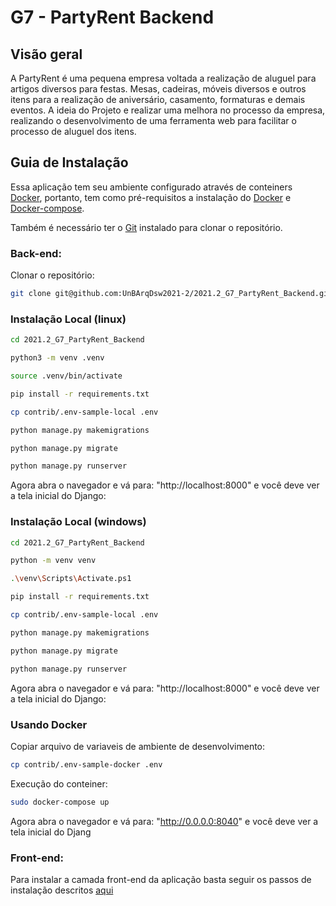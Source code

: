 # G7 - PartyRent Backend
## Visão geral

A PartyRent é uma pequena empresa voltada a realização de aluguel para artigos diversos para festas. Mesas, cadeiras, móveis diversos e outros itens para a realização de aniversário, casamento, formaturas e demais eventos. A ideia do Projeto e realizar uma melhora no processo da empresa, realizando o desenvolvimento de uma ferramenta web para facilitar o processo de aluguel dos itens.

## Guia de Instalação

Essa aplicação tem seu ambiente configurado através de conteiners [Docker](https://www.docker.com), portanto, tem como pré-requisitos a instalação do [Docker](https://www.docker.com/get-started) e [Docker-compose](https://docs.docker.com/compose/install/).

Também é necessário ter o [Git](https://git-scm.com) instalado para clonar o repositório.

### **Back-end**:

Clonar o repositório:
  
``` bash
git clone git@github.com:UnBArqDsw2021-2/2021.2_G7_PartyRent_Backend.git
```
    

### Instalação Local (linux)

``` bash
cd 2021.2_G7_PartyRent_Backend
```
``` bash
python3 -m venv .venv
```
``` bash
source .venv/bin/activate
```
``` bash
pip install -r requirements.txt
```
``` bash
cp contrib/.env-sample-local .env
```
``` bash
python manage.py makemigrations
```
``` bash
python manage.py migrate
```
``` bash
python manage.py runserver  
```  

Agora abra o navegador e vá para: "http://localhost:8000" e você deve ver a tela inicial do Django:  

### Instalação Local (windows)

``` bash
cd 2021.2_G7_PartyRent_Backend
```
``` bash
python -m venv venv   
```
``` bash
.\venv\Scripts\Activate.ps1 
```
``` bash
pip install -r requirements.txt
```
``` bash
cp contrib/.env-sample-local .env
```
``` bash
python manage.py makemigrations
```
``` bash
python manage.py migrate
```
``` bash
python manage.py runserver  
```  

Agora abra o navegador e vá para: "http://localhost:8000" e você deve ver a tela inicial do Django:  
    
    
### Usando Docker  
    
Copiar arquivo de variaveis de ambiente de desenvolvimento:  
``` bash
cp contrib/.env-sample-docker .env
```
    
Execução do conteiner:
``` bash
sudo docker-compose up
```

Agora abra o navegador e vá para: "http://0.0.0.0:8040" e você deve ver a tela inicial do Djang  

    

### **Front-end:**

Para instalar a camada front-end da aplicação basta seguir os passos de instalação descritos [aqui](https://github.com/UnBArqDsw2021-2/2021.2_G7_PartyRent)